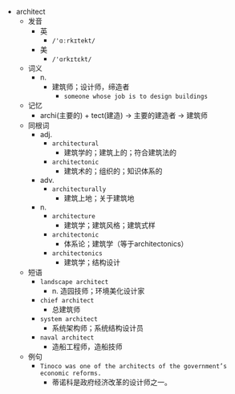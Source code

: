 - architect
  - 发音
    - 英
      - `/'ɑːrkɪtekt/`
    - 美
      - `/'ɑrkɪtɛkt/`
  - 词义
    - n.
      - 建筑师；设计师，缔造者
        - `someone whose job is to design buildings`
  - 记忆
    - archi(主要的) + tect(建造) → 主要的建造者 → 建筑师
  - 同根词
    - adj.
      - `architectural`
        - 建筑学的；建筑上的；符合建筑法的
      - `architectonic`
        - 建筑术的；组织的；知识体系的
    - adv.
      - `architecturally`
        - 建筑上地；关于建筑地
    - n.
      - `architecture`
        - 建筑学；建筑风格；建筑式样
      - `architectonic`
        - 体系论；建筑学（等于architectonics）
      - `architectonics`
        - 建筑学；结构设计
  - 短语
    - `landscape architect`
      - n. 造园技师；环境美化设计家 
    - `chief architect`
      - 总建筑师 
    - `system architect`
      - 系统架构师；系统结构设计员 
    - `naval architect`
      - 造船工程师，造船技师 
  - 例句
    - `Tinoco was one of the architects of the government’s economic reforms.`
      - 蒂诺科是政府经济改革的设计师之一。

